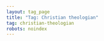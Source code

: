 ```yaml
---
layout: tag_page
title: "Tag: Christian theologian"
tag: christian-theologian
robots: noindex
---
```

